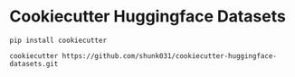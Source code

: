 # Cookiecutter Huggingface Datasets

```shell
pip install cookiecutter
```

```shell
cookiecutter https://github.com/shunk031/cookiecutter-huggingface-datasets.git
```

